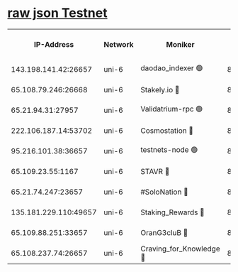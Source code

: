[raw json Testnet](https://rpc-check.junot.stavr.tech/junot/rpc-junot-result.json)
=


<table><tr><th>IP-Address</th><th>Network</th><th>Moniker</th><th>Latest Block Height</th><th>Earliest Block Height</th><th>Catching Up</th><th>Tx Index</th><th>Voting Power</th><th>Scan Time</th></tr><tr><td>143.198.141.42:26657</td><td>uni-6</td><td>daodao_indexer 🟢</td><td>8653743</td><td>1</td><td>False</td><td>off</td><td>0</td><td>2024-03-07T16:21:00.165082957UTC</td></tr><tr><td>65.108.79.246:26668</td><td>uni-6</td><td>Stakely.io 🔴</td><td>8653739</td><td>1570872</td><td>False</td><td>on</td><td>11</td><td>2024-03-07T16:20:49.717340651UTC</td></tr><tr><td>65.21.94.31:27957</td><td>uni-6</td><td>Validatrium-rpc 🟢</td><td>8653738</td><td>2943363</td><td>False</td><td>on</td><td>0</td><td>2024-03-07T16:20:45.331537627UTC</td></tr><tr><td>222.106.187.14:53702</td><td>uni-6</td><td>Cosmostation 🔴</td><td>8653735</td><td>7473037</td><td>False</td><td>on</td><td>109003</td><td>2024-03-07T16:20:42.963587220UTC</td></tr><tr><td>95.216.101.38:36657</td><td>uni-6</td><td>testnets-node 🟢</td><td>8653740</td><td>8116304</td><td>False</td><td>on</td><td>0</td><td>2024-03-07T16:20:52.061269311UTC</td></tr><tr><td>65.109.23.55:1167</td><td>uni-6</td><td>STAVR 🔴</td><td>8653742</td><td>8207211</td><td>False</td><td>off</td><td>6056</td><td>2024-03-07T16:20:56.508794593UTC</td></tr><tr><td>65.21.74.247:23657</td><td>uni-6</td><td>#SoloNation 🔴</td><td>8653743</td><td>8237483</td><td>False</td><td>on</td><td>112</td><td>2024-03-07T16:20:59.301217075UTC</td></tr><tr><td>135.181.229.110:49657</td><td>uni-6</td><td>Staking_Rewards 🔴</td><td>8653745</td><td>8388763</td><td>False</td><td>on</td><td>1008</td><td>2024-03-07T16:21:04.885238251UTC</td></tr><tr><td>65.109.88.251:33657</td><td>uni-6</td><td>OranG3cluB 🔴</td><td>8653745</td><td>8418953</td><td>False</td><td>on</td><td>11</td><td>2024-03-07T16:21:04.561887280UTC</td></tr><tr><td>65.108.237.74:26657</td><td>uni-6</td><td>Craving_for_Knowledge 🔴</td><td>8653742</td><td>8509474</td><td>False</td><td>on</td><td>9004</td><td>2024-03-07T16:20:56.869608602UTC</td></tr></table>
